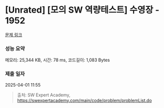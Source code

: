 # [Unrated] [모의 SW 역량테스트] 수영장 - 1952 

[문제 링크](https://swexpertacademy.com/main/code/problem/problemDetail.do?contestProbId=AV5PpFQaAQMDFAUq) 

### 성능 요약

메모리: 25,344 KB, 시간: 78 ms, 코드길이: 1,083 Bytes

### 제출 일자

2025-04-01 11:55



> 출처: SW Expert Academy, https://swexpertacademy.com/main/code/problem/problemList.do